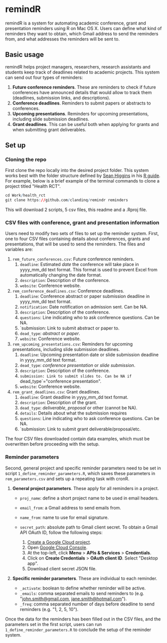 # remindR
remindR is a system for automating academic conference, grant and presentation reminders using R on Mac OS X. Users can define what kind of reminders they want to obtain, which Gmail address to send the reminders from, and what addresses the reminders will be sent to.

## Basic usage
remindR helps project managers, researchers, research assistants and students keep track of deadlines related to academic projects. This system can send out four types of reminders:

1. **Future conference reminders**. These are reminders to check if future conferences have announced details that would allow to track them (deadlines, submission links, and descriptions).
2. **Conference deadlines**. Reminders to submit papers or abstracts to conferences.
3. **Upcoming presentations**. Reminders for upcoming presentations, including slide submission deadlines.
4. **Grant deadlines**. This can be useful both when applying for grants and when submitting grant deliverables.

## Set up
### Cloning the repo
First clone the repo locally into the desired project folder. This system works best with the folder structure defined by [Sean Higgins](https://seankhiggins.com/) in his [R guide](https://github.com/skhiggins/r_guide). For example, below is a brief example of the terminal commands to clone a project titled "Health RCT".

```r
cd Work/health_rct
git clone https://github.com/clandinq/remindr reminders
```
This will download 2 scripts, 5 csv files, this readme and a .Rproj file. 

### CSV files with conference, grant and presentation information
Users need to modify two sets of files to set up the reminder system. First, one to four CSV files containing details about conferences, grants and presentations, that will be used to send the reminders. The files and variables are:

1. `rem_future_conferences.csv`: Future conference reminders. 
    1. `deadline`: Estimated *date* the conference will take place in yyyy_mm_dd text format. This format is used to prevent Excel from automatically changing the date format.
    2. `description`: Description of the conference.
    3. `website`: Conference website.
2. `rem_conference_deadlines.csv`: Conference deadlines.
    1. `deadline`: Conference abstract or paper submission deadline in yyyy_mm_dd text format.
    2. `notification`: Date notification on admission sent. Can be NA.
    3. `description`: Description of the conference.
    4. `questions`: Line indicating who to ask conference questions. Can be NA.
    5. `submission: Link to submit abstract or paper to.
    6. `dead_type`: *abstract* or *paper*.
    7. `website`: Conference website.
3. `rem_upcoming_presentations.csv`: Reminders for upcoming presentations, including slide submission deadlines.
    1. `deadline`: Upcoming presentation date or slide submission deadline in yyyy_mm_dd text format.
    2. `dead_type`: *conference presentation* or *slide submission*.
    3. `description`: Description of the conference.
    4. `submission: Link to submit slides to. Can be NA if `dead_type`="conference presentation".
    5. `website`: Conference website.
4. `rem_grant_deadlines.csv`: Grant deadlines.
    1. `deadline`: Grant deadline in yyyy_mm_dd text format.
    2. `description`: Description of the grant.
    3. `dead_type`: *deliverable*, *proposal* or other (cannot be NA).
    4. `details`: Details about what the submission requires
    5. `questions`: Line indicating who to ask conference questions. Can be NA.
    6. `submission: Link to submit grant deliverable/proposal/etc.

The four CSV files downloaded contain data examples, which must be overwritten before proceeding with the setup.

### Reminder parameters
Second, general project and specific reminder parameters need to be set in script `1_define_reminder_parameters.R`, which saves these parameters in `rem_parameters.csv` and sets up a repeating task with cronR. 

1. **General project parameters**. These apply for all reminders in a project.
   
   - `proj_name`: define a short project name to be used in email headers.
   - `email_from`: a Gmail address to send emails from.
   - `name_from`: name to use for email signature.
   - `secret_path`: absolute path to Gmail client secret. To obtain a Gmail API OAuth ID, follow the following steps:

     1. [Create a Google Cloud project](https://developers.google.com/workspace/guides/create-project).
     2. Open [Google Cloud Console](https://console.cloud.google.com/).
     3. At the top-left, click **Menu** > **APIs & Services** > **Credentials**.
     4. Click on **Create Credentials** > **OAuth client ID**. Select "Desktop app".
     5. Download client secret JSON file.

2. **Specific reminder parameters**. These are individual to each reminder.

   - `_activate`: boolean to define whether reminder will be active.
   - `_emails`: comma separated emails to send reminders to (e.g. "john.smith@gmail.com, jane.smith@hotmail.com").
   - `_freq`: comma separated number of days before deadline to send reminders (e.g. "1, 2, 5, 10").

Once the data for the reminders has been filled out in the CSV files, and the parameters set in the first script, users can run `1_define_reminder_parameters.R` to conclude the setup of the reminder system.




